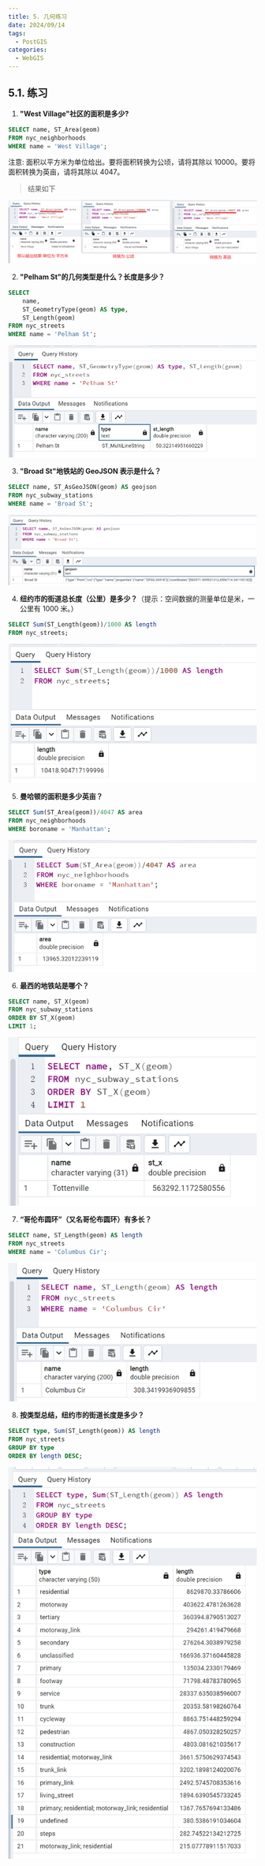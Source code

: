 ```yaml
---
title: 5. 几何练习
date: 2024/09/14
tags:
  - PostGIS
categories:
  - WebGIS
---
```


## 5.1. 练习

1. **"West Village"社区的面积是多少?**

```sql
SELECT name, ST_Area(geom)
FROM nyc_neighborhoods
WHERE name = 'West Village';
```

注意: 面积以平方米为单位给出。要将面积转换为公顷，请将其除以 10000。要将面积转换为英亩，请将其除以 4047。

> 结果如下

![alt text](./images/PostGIS-5/image1.png)

2. **"Pelham St"的几何类型是什么？长度是多少？**

```sql
SELECT
	name,
	ST_GeometryType(geom) AS type,
	ST_Length(geom)
FROM nyc_streets
WHERE name = 'Pelham St';
```

![alt text](./images/PostGIS-5/image2.png)

3. **"Broad St"地铁站的 GeoJSON 表示是什么？**

```sql
SELECT name, ST_AsGeoJSON(geom) AS geojson
FROM nyc_subway_stations
WHERE name = 'Broad St';
```

![alt text](./images/PostGIS-5/image3.png)

4. **纽约市的街道总长度（公里）是多少？**（提示：空间数据的测量单位是米，一公里有 1000 米。）

```sql
SELECT Sum(ST_Length(geom))/1000 AS length
FROM nyc_streets;
```

![alt text](./images/PostGIS-5/image4.png)

5. **曼哈顿的面积是多少英亩？**

```sql
SELECT Sum(ST_Area(geom))/4047 AS area
FROM nyc_neighborhoods
WHERE boroname = 'Manhattan';
```

![alt text](./images/PostGIS-5/image5.png)

6. **最西的地铁站是哪个？**

```sql
SELECT name, ST_X(geom)
FROM nyc_subway_stations
ORDER BY ST_X(geom)
LIMIT 1;
```

![alt text](./images/PostGIS-5/image6.png)

7. **“哥伦布圆环”（又名哥伦布圆环）有多长？**

```sql
SELECT name, ST_Length(geom) AS length
FROM nyc_streets
WHERE name = 'Columbus Cir';
```

![alt text](./images/PostGIS-5/image7.png)

8. **按类型总结，纽约市的街道长度是多少？**

```sql
SELECT type, Sum(ST_Length(geom)) AS length
FROM nyc_streets
GROUP BY type
ORDER BY length DESC;
```

![alt text](./images/PostGIS-5/image8.png)
